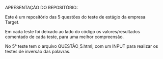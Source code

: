 APRESENTAÇÃO DO REPOSITÓRIO:

Este é um repositório das 5 questões do teste de estágio da empresa Target.

Em cada teste foi deixado ao lado do código os valores/resultados comentado de cada teste, para uma melhor compreensão.

 No 5° teste tem o arquivo QUESTÃO_5.html, com um INPUT para realizar os testes de inversão das palavras.
